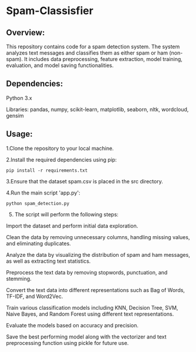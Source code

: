 # Spam-Classisfier
## Overview:
This repository contains code for a spam detection system. The system analyzes text messages and classifies them as either spam or ham (non-spam). It includes data preprocessing, feature extraction, model training, evaluation, and model saving functionalities.

## Dependencies:
Python 3.x

Libraries: pandas, numpy, scikit-learn, matplotlib, seaborn, nltk, wordcloud, gensim

## Usage:
1.Clone the repository to your local machine.

2.Install the required dependencies using pip:
```
pip install -r requirements.txt
```

3.Ensure that the dataset spam.csv is placed in the src directory.

4.Run the main script 'app.py':
```
python spam_detection.py
```

5. The script will perform the following steps:

Import the dataset and perform initial data exploration.

Clean the data by removing unnecessary columns, handling missing values, and eliminating duplicates.

Analyze the data by visualizing the distribution of spam and ham messages, as well as extracting text statistics.

Preprocess the text data by removing stopwords, punctuation, and stemming.

Convert the text data into different representations such as Bag of Words, TF-IDF, and Word2Vec.

Train various classification models including KNN, Decision Tree, SVM, Naive Bayes, and Random Forest using different text representations.

Evaluate the models based on accuracy and precision.

Save the best performing model along with the vectorizer and text preprocessing function using pickle for future use.

